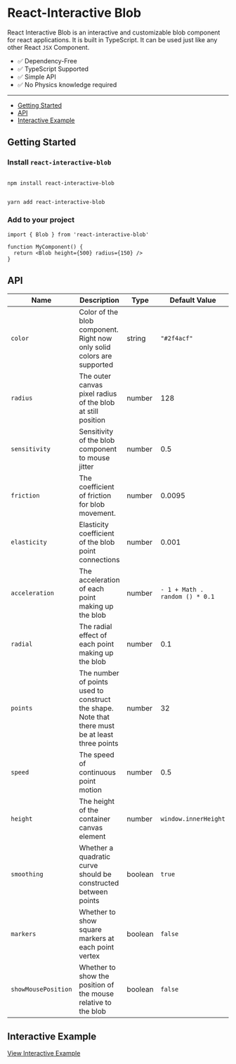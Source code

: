 # React-Interactive Blob

React Interactive Blob is an interactive and customizable blob component for react applications. It is built in TypeScript. It can be used just like any other React `JSX` Component.

- ✅ Dependency-Free
- ✅ TypeScript Supported
- ✅ Simple API
- ✅ No Physics knowledge required

---

- [Getting Started](#getting-started)
- [API](#API)
- [Interactive Example](#interactive-example)

## Getting Started

### Install `react-interactive-blob`

```bash

npm install react-interactive-blob

```

```bash

yarn add react-interactive-blob

```

### Add to your project

```tsx
import { Blob } from 'react-interactive-blob'

function MyComponent() {
  return <Blob height={500} radius={150} />
}
```

## API

| Name | Description | Type | Default Value |
| --- | --- | --- | --- |
| `color` | Color of the blob component. Right now only solid colors are supported | string | `"#2f4acf"` |
| `radius` | The outer canvas pixel radius of the blob at still position | number | 128 |
| `sensitivity` | Sensitivity of the blob component to mouse jitter | number | 0.5 |
| `friction` | The coefficient of friction for blob movement. | number | 0.0095 |
| `elasticity` | Elasticity coefficient of the blob point connections | number | 0.001 |
| `acceleration` | The acceleration of each point making up the blob | number | `- 1 + Math . random () * 0.1` |
| `radial` | The radial effect of each point making up the blob | number | 0.1 |
| `points` | The number of points used to construct the shape. Note that there must be at least three points | number | 32 |
| `speed` | The speed of continuous point motion | number | 0.5 |
| `height` | The height of the container canvas element | number | `window.innerHeight ` |
| `smoothing` | Whether a quadratic curve should be constructed between points | boolean | `true` |
| `markers` | Whether to show square markers at each point vertex | boolean | `false` |
| `showMousePosition` | Whether to show the position of the mouse relative to the blob | boolean | `false` |

## Interactive Example

[View Interactive Example](https://sammyrobensparadise.github.io/react-interactive-blob/?path=/story/blob--blob)
